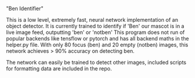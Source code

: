 "Ben Identifier"

This is a low level, extremely fast, neural network implementation of an object detector.
It is currently trained to identify if 'Ben' our mascot is in a live image feed, outputting 'ben' or 'notben'
This program does not run of popular backends like tensflow or pytorch and has all backend maths in the helper.py file.
With only 80 focus (ben) and 20 empty (notben) images, this network achieves > 90% accuracy on detecting ben.

The network can easily be trained to detect other images, included scripts for formatting data are included in the repo.
